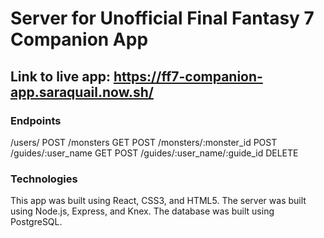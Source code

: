 # Server for Unofficial Final Fantasy 7 Companion App

## Link to live app: https://ff7-companion-app.saraquail.now.sh/

### Endpoints

/users/ POST
/monsters GET POST
/monsters/:monster_id POST
/guides/:user_name GET POST
/guides/:user_name/:guide_id DELETE

 <!-- add some more information - e.g. some context around each endpoint, a sample of the returned data, and possible errors that could be returned. -->

### Technologies

This app was built using React, CSS3, and HTML5.
The server was built using Node.js, Express, and Knex.
The database was built using PostgreSQL.

